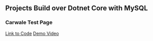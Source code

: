 ## Projects Build over Dotnet Core with MySQL

### Carwale Test Page

[Link to Code](https://github.com/Somil112/ASP.NET-CORE-PROJECTS/tree/master/Carwale)
[Demo Video](https://github.com/Somil112/ASP.NET-CORE-PROJECTS/blob/master/Carwale/demo.mp4)
